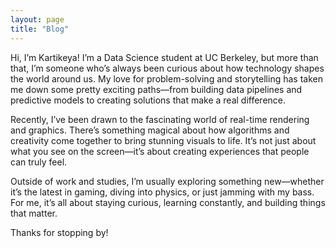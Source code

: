 ```yaml
---
layout: page
title: "Blog"
---
```



Hi, I’m Kartikeya! I’m a Data Science student at UC Berkeley, but more than that, I’m someone who’s always been curious about how technology shapes the world around us. My love for problem-solving and storytelling has taken me down some pretty exciting paths—from building data pipelines and predictive models to creating solutions that make a real difference.

Recently, I’ve been drawn to the fascinating world of real-time rendering and graphics. There’s something magical about how algorithms and creativity come together to bring stunning visuals to life. It’s not just about what you see on the screen—it’s about creating experiences that people can truly feel.

Outside of work and studies, I’m usually exploring something new—whether it’s the latest in gaming, diving into physics, or just jamming with my bass. For me, it’s all about staying curious, learning constantly, and building things that matter.

Thanks for stopping by!
